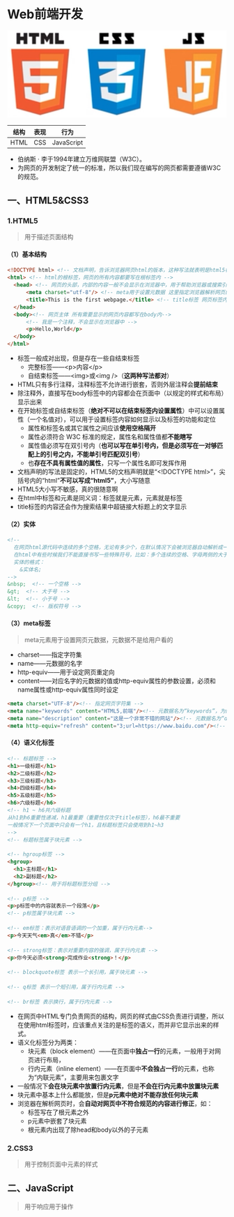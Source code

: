 # Web前端开发

![Web](./pictures/Web.png)

|结构|表现|行为      |
|----|---|----------|
|HTML|CSS|JavaScript|
* 伯纳斯 · 李于1994年建立万维网联盟（W3C）。  
* 为网页的开发制定了统一的标准，所以我们现在编写的网页都需要遵循W3C的规范。

## 一、HTML5&CSS3

### 1.HTML5

> 用于描述页面结构

#### （1）基本结构

```html
<!DOCTYPE html> <!-- 文档声明，告诉浏览器网页html的版本，这种写法就表明是html5标准 -->
<html> <!-- html的根标签，网页的所有内容都要写在根标签内 -->
  <head> <!-- 网页的头部，内部的内容一般不会显示在浏览器中，用于帮助浏览器或搜索引擎来解析网页 -->
      <meta charset="utf-8"/> <!-- meta用于设置元数据 这里指定浏览器解析网页的字符集为utf-8 -->
      <title>This is the first webpage.</title> <!-- title标签 网页标签内的显示内容 -->
  </head>
  <body><!-- 网页主体 所有需要显示的网页内容都写在body内-->
      <!-- 我是一个注释，不会显示在浏览器中 -->
      <p>Hello,World</p>
  </body>
</html>
```
* 标签一般成对出现，但是存在一些自结束标签
  * 完整标签——\<p>内容\</p>
  * 自结束标签——\<img>或\<img />（**这两种写法都对**）
* HTML只有多行注释，注释标签不允许进行嵌套，否则外层注释会**提前结束**
* 除注释外，直接写在body标签中的内容都会在页面中（以规定的样式和布局）显示出来
* 在开始标签或自结束标签（**绝对不可以在结束标签内设置属性**）中可以设置属性（一个名值对），可以用于设置标签内容如何显示以及标签的功能和定位
  * 属性和标签名或其它属性之间应该**使用空格隔开**
  * 属性必须符合 W3C 标准的规定，属性名和属性值都**不能瞎写**
  * 属性值必须写在双引号内（**也可以写在单引号内，但是必须写在一对够匹配上的引号之内，不能单引号匹配双引号**）
  * 也**存在不具有属性值的属性**，只写一个属性名即可发挥作用
* 文档声明的写法是固定的，HTML5的文档声明就是“\<!DOCTYPE html>”，尖括号内的“html”**不可以写成“html5”**，大小写随意
* HTML5大小写不敏感，真的很随意啊
* 在html中标签和元素是同义词：标签就是元素，元素就是标签
* title标签的内容还会作为搜索结果中超链接大标题上的文字显示

#### （2）实体

```html
<!--
  在网页html源代码中连续的多个空格，无论有多少个，在默认情况下会被浏览器自动解析成一个空格。
  在html中有些时候我们不能直接书写一些特殊符号，比如：多个连续的空格、字母两侧的大于号和小于号。如果必须在网页中使用这些特殊符号，那么就需要使用html中的实体（转义字符）。
  实体的格式：
    &实体名;
-->
&nbsp;  <!-- 一个空格 -->
&gt;  <!-- 大于号 -->
&lt;  <!-- 小于号 -->
&copy;  <!-- 版权符号 -->
```

#### （3）meta标签

> meta元素用于设置网页元数据，元数据不是给用户看的
* charset——指定字符集
* name——元数据的名字
* http-equiv——用于设定网页重定向
* content——对应名字的元数据的值或http-equiv属性的参数设置，必须和name属性或http-equiv属性同时设定
```html
<meta charset="UTF-8"/><!-- 指定网页字符集 -->
<meta name="keywords" content="HTML5,前端"/><!-- 元数据名为“keywords”，为网页设定关键字，便于搜索引擎的搜索；可以同时为网页设置多个keyword，各个keyword之间用英文逗号隔开。 -->
<meta name="description" content="这是一个非常不错的网站"/><!-- 元数据名为“description”，用于设置对网站的一个描述，这个描述会显示在搜索引擎的搜索结果的描述信息之中。 -->
<meta http-equiv="refresh" content="3;url=https://www.baidu.com"/><!-- 设置访问到该网页之后，3秒内刷新并跳转到指定的url -->
```

#### （4）语义化标签

```html
<!-- 标题标签 -->
<h1>一级标题</h1>
<h2>二级标题</h2>
<h3>三级标题</h3>
<h4>四级标题</h4>
<h5>五级标题</h5>
<h6>六级标题</h6>
<!-- h1 ~ h6共六级标题
从h1到h6重要性递减，h1最重要（重要性仅次于title标签），h6最不重要
一般情况下一个页面中只会有一个h1，且标题标签只会使用到h1~h3
-->
<!-- 标题标签属于块元素 -->

<!-- hgroup标签 -->
<hgroup>
  <h1>主标题</h1>
  <h2>副标题</h2>
</hgroup><!-- 用于将标题标签分组 -->

<!-- p标签 -->
<p>p标签中的内容就表示一个段落</p>
<!-- p标签属于块元素 -->

<!-- em标签：表示对语音语调的一个加重，属于行内元素-->
<p>今天天气<em>真</em>不错</p>

<!-- strong标签：表示对重要内容的强调，属于行内元素 -->
<p>你今天必须<strong>完成作业<strong>！</p>

<!-- blockquote标签 表示一个长引用，属于块元素 -->

<!-- q标签 表示一个短引用，属于行内元素 -->

<!-- br标签 表示换行，属于行内元素 -->
```
* 在网页中HTML专门负责网页的结构，网页的样式由CSS负责进行调整，所以在使用html标签时，应该重点关注的是标签的语义，而并非它显示出来的样式。
* 语义化标签分为两类：
  * 块元素（block element）——在页面中**独占一行**的元素，一般用于对网页进行布局，
  * 行内元素（inline element）——在页面中**不会独占一行**的元素，也称为“内联元素”，主要用来包裹文字
* 一般情况下**会在块元素中放置行内元素**，但是**不会在行内元素中放置块元素**
* 块元素中基本上什么都能放，但是**p元素中绝对不能存放任何块元素**
* 浏览器在解析网页时，会**自动对网页中不符合规范的内容进行修正**，如：
  * 标签写在了根元素之外
  * p元素中嵌套了块元素
  * 根元素内出现了除head和body以外的子元素

### 2.CSS3

> 用于控制页面中元素的样式

## 二、JavaScript

> 用于响应用于操作